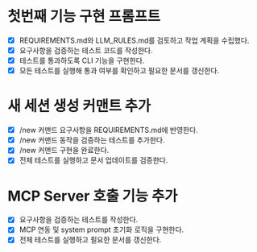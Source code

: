 # 첫번째 기능 구현 프롬프트
- [x] REQUIREMENTS.md와 LLM_RULES.md를 검토하고 작업 계획을 수립했다.
- [x] 요구사항을 검증하는 테스트 코드를 작성한다.
- [x] 테스트를 통과하도록 CLI 기능을 구현한다.
- [x] 모든 테스트를 실행해 통과 여부를 확인하고 필요한 문서를 갱신한다.

# 새 세션 생성 커맨트 추가
- [x] /new 커맨드 요구사항을 REQUIREMENTS.md에 반영한다.
- [x] /new 커맨드 동작을 검증하는 테스트를 추가한다.
- [x] /new 커맨드 구현을 완료한다.
- [x] 전체 테스트를 실행하고 문서 업데이트를 검증한다.

# MCP Server 호출 기능 추가
- [x] 요구사항을 검증하는 테스트를 작성한다.
- [x] MCP 연동 및 system prompt 초기화 로직을 구현한다.
- [x] 전체 테스트를 실행하고 필요한 문서를 갱신한다.
